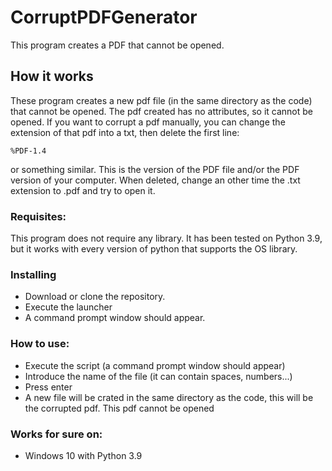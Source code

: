 # CorruptPDFGenerator
This program creates a PDF that cannot be opened.

## How it works

These program creates a new pdf file (in the same directory as the code) that cannot be opened. The pdf created has no attributes, so it cannot be opened. If you want to corrupt a pdf manually, you can change the extension of that pdf into a txt, then delete the first line:
```
%PDF-1.4
```
or something similar. This is the version of the PDF file and/or the PDF version of your computer. When deleted, change an other time the .txt extension to .pdf and try to open it.
### Requisites:

This program does not require any library. It has been tested on Python 3.9, but it works with every version of python that supports the OS library.

### Installing

- Download or clone the repository.
- Execute the launcher
- A command prompt window should appear.

### How to use:
- Execute the script (a command prompt window should appear)
- Introduce the name of the file (it can contain spaces, numbers...)
- Press enter
- A new file will be crated in the same directory as the code, this will be the corrupted pdf. This pdf cannot be opened 

### Works for sure on:

- Windows 10 with Python 3.9
